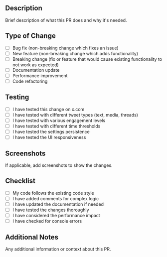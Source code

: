 ## Description
Brief description of what this PR does and why it's needed.

## Type of Change
- [ ] Bug fix (non-breaking change which fixes an issue)
- [ ] New feature (non-breaking change which adds functionality)
- [ ] Breaking change (fix or feature that would cause existing functionality to not work as expected)
- [ ] Documentation update
- [ ] Performance improvement
- [ ] Code refactoring

## Testing
- [ ] I have tested this change on x.com
- [ ] I have tested with different tweet types (text, media, threads)
- [ ] I have tested with various engagement levels
- [ ] I have tested with different time thresholds
- [ ] I have tested the settings persistence
- [ ] I have tested the UI responsiveness

## Screenshots
If applicable, add screenshots to show the changes.

## Checklist
- [ ] My code follows the existing code style
- [ ] I have added comments for complex logic
- [ ] I have updated the documentation if needed
- [ ] I have tested the changes thoroughly
- [ ] I have considered the performance impact
- [ ] I have checked for console errors

## Additional Notes
Any additional information or context about this PR. 